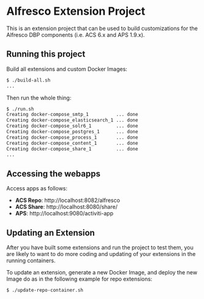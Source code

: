 # Alfresco Extension Project
This is an extension project that can be used to build customizations for 
the Alfresco DBP components (i.e. ACS 6.x and APS 1.9.x). 

## Running this project
Build all extensions and custom Docker Images:

```bash
$ ./build-all.sh 
...
```

Then run the whole thing:
```bash
$ ./run.sh 
Creating docker-compose_smtp_1          ... done
Creating docker-compose_elasticsearch_1 ... done
Creating docker-compose_solr6_1         ... done
Creating docker-compose_postgres_1      ... done
Creating docker-compose_process_1       ... done
Creating docker-compose_content_1       ... done
Creating docker-compose_share_1         ... done
...
```

## Accessing the webapps
Access apps as follows:

- **ACS Repo**: http://localhost:8082/alfresco
- **ACS Share**: http://localhost:8080/share/
- **APS**: http://localhost:9080/activiti-app

## Updating an Extension
After you have built some extensions and run the project to test them, you are likely to want to 
do more coding and updating of your extensions in the running containers. 
 
To update an extension, generate a new Docker Image, and deploy the new Image do as in 
the following example for repo extensions:

```bash
$ ./update-repo-container.sh
```





   
  
 
